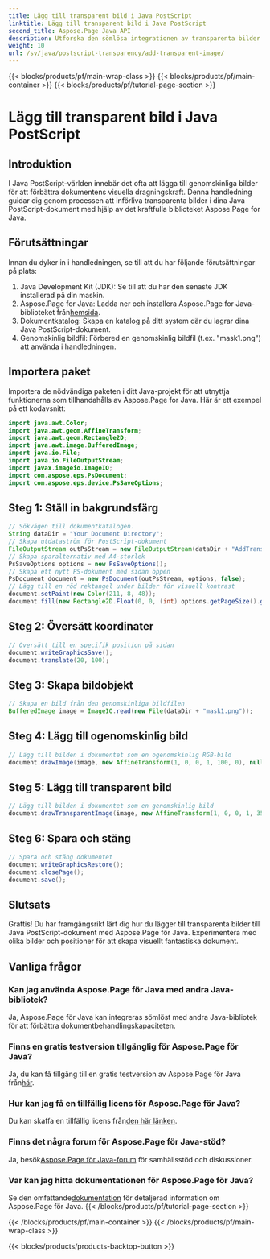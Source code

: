 ```yaml
---
title: Lägg till transparent bild i Java PostScript
linktitle: Lägg till transparent bild i Java PostScript
second_title: Aspose.Page Java API
description: Utforska den sömlösa integrationen av transparenta bilder i Java PostScript-dokument med Aspose.Page för Java. Förhöj dina dokumentvisualiseringar utan ansträngning.
weight: 10
url: /sv/java/postscript-transparency/add-transparent-image/
---
```


{{< blocks/products/pf/main-wrap-class >}}
{{< blocks/products/pf/main-container >}}
{{< blocks/products/pf/tutorial-page-section >}}

# Lägg till transparent bild i Java PostScript

## Introduktion
I Java PostScript-världen innebär det ofta att lägga till genomskinliga bilder för att förbättra dokumentens visuella dragningskraft. Denna handledning guidar dig genom processen att införliva transparenta bilder i dina Java PostScript-dokument med hjälp av det kraftfulla biblioteket Aspose.Page for Java.
## Förutsättningar
Innan du dyker in i handledningen, se till att du har följande förutsättningar på plats:
1. Java Development Kit (JDK): Se till att du har den senaste JDK installerad på din maskin.
2.  Aspose.Page for Java: Ladda ner och installera Aspose.Page for Java-biblioteket från[hemsida](https://releases.aspose.com/page/java/).
3. Dokumentkatalog: Skapa en katalog på ditt system där du lagrar dina Java PostScript-dokument.
4. Genomskinlig bildfil: Förbered en genomskinlig bildfil (t.ex. "mask1.png") att använda i handledningen.
## Importera paket
Importera de nödvändiga paketen i ditt Java-projekt för att utnyttja funktionerna som tillhandahålls av Aspose.Page for Java. Här är ett exempel på ett kodavsnitt:
```java
import java.awt.Color;
import java.awt.geom.AffineTransform;
import java.awt.geom.Rectangle2D;
import java.awt.image.BufferedImage;
import java.io.File;
import java.io.FileOutputStream;
import javax.imageio.ImageIO;
import com.aspose.eps.PsDocument;
import com.aspose.eps.device.PsSaveOptions;
```
## Steg 1: Ställ in bakgrundsfärg
```java
// Sökvägen till dokumentkatalogen.
String dataDir = "Your Document Directory";
// Skapa utdataström för PostScript-dokument
FileOutputStream outPsStream = new FileOutputStream(dataDir + "AddTransparentImage_outPS.ps");
// Skapa sparalternativ med A4-storlek
PsSaveOptions options = new PsSaveOptions();
// Skapa ett nytt PS-dokument med sidan öppen
PsDocument document = new PsDocument(outPsStream, options, false);
// Lägg till en röd rektangel under bilder för visuell kontrast
document.setPaint(new Color(211, 8, 48));
document.fill(new Rectangle2D.Float(0, 0, (int) options.getPageSize().getWidth(), 300));
```
## Steg 2: Översätt koordinater
```java
// Översätt till en specifik position på sidan
document.writeGraphicsSave();
document.translate(20, 100);
```
## Steg 3: Skapa bildobjekt
```java
// Skapa en bild från den genomskinliga bildfilen
BufferedImage image = ImageIO.read(new File(dataDir + "mask1.png"));
```
## Steg 4: Lägg till ogenomskinlig bild
```java
// Lägg till bilden i dokumentet som en ogenomskinlig RGB-bild
document.drawImage(image, new AffineTransform(1, 0, 0, 1, 100, 0), null);
```
## Steg 5: Lägg till transparent bild
```java
// Lägg till bilden i dokumentet som en genomskinlig bild
document.drawTransparentImage(image, new AffineTransform(1, 0, 0, 1, 350, 0), 255);
```
## Steg 6: Spara och stäng
```java
// Spara och stäng dokumentet
document.writeGraphicsRestore();
document.closePage();
document.save();
```
## Slutsats
Grattis! Du har framgångsrikt lärt dig hur du lägger till transparenta bilder till Java PostScript-dokument med Aspose.Page för Java. Experimentera med olika bilder och positioner för att skapa visuellt fantastiska dokument.
## Vanliga frågor
### Kan jag använda Aspose.Page för Java med andra Java-bibliotek?
Ja, Aspose.Page för Java kan integreras sömlöst med andra Java-bibliotek för att förbättra dokumentbehandlingskapaciteten.
### Finns en gratis testversion tillgänglig för Aspose.Page för Java?
 Ja, du kan få tillgång till en gratis testversion av Aspose.Page för Java från[här](https://releases.aspose.com/).
### Hur kan jag få en tillfällig licens för Aspose.Page för Java?
 Du kan skaffa en tillfällig licens från[den här länken](https://purchase.aspose.com/temporary-license/).
### Finns det några forum för Aspose.Page för Java-stöd?
 Ja, besök[Aspose.Page för Java-forum](https://forum.aspose.com/c/page/39) för samhällsstöd och diskussioner.
### Var kan jag hitta dokumentationen för Aspose.Page för Java?
 Se den omfattande[dokumentation](https://reference.aspose.com/page/java/) för detaljerad information om Aspose.Page för Java.
{{< /blocks/products/pf/tutorial-page-section >}}

{{< /blocks/products/pf/main-container >}}
{{< /blocks/products/pf/main-wrap-class >}}

{{< blocks/products/products-backtop-button >}}
